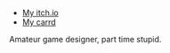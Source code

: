 - [My itch.io](https://lunaui.itch.io/)
- [My carrd](https://lunaui.carrd.co/)

Amateur game designer, part time stupid.


<!---
Lunauii/Lunauii is a ✨ special ✨ repository because its `README.md` (this file) appears on your GitHub profile.
You can click the Preview link to take a look at your changes.
--->
